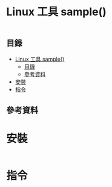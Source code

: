 # Linux 工具 sample()

```
```

## 目錄

- [Linux 工具 sample()](#linux-工具-sample)
	- [目錄](#目錄)
	- [參考資料](#參考資料)
- [安裝](#安裝)
- [指令](#指令)

## 參考資料

[]()

# 安裝

```bash
```

# 指令

```bash
```
